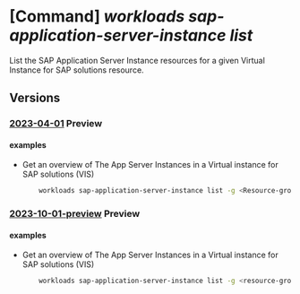 # [Command] _workloads sap-application-server-instance list_

List the SAP Application Server Instance resources for a given Virtual Instance for SAP solutions resource.

## Versions

### [2023-04-01](/Resources/mgmt-plane/L3N1YnNjcmlwdGlvbnMve30vcmVzb3VyY2Vncm91cHMve30vcHJvdmlkZXJzL21pY3Jvc29mdC53b3JrbG9hZHMvc2FwdmlydHVhbGluc3RhbmNlcy97fS9hcHBsaWNhdGlvbmluc3RhbmNlcw==/2023-04-01.xml) **Preview**

<!-- mgmt-plane /subscriptions/{}/resourcegroups/{}/providers/microsoft.workloads/sapvirtualinstances/{}/applicationinstances 2023-04-01 -->

#### examples

- Get an overview of The App Server Instances in a Virtual instance for SAP solutions (VIS)
    ```bash
        workloads sap-application-server-instance list -g <Resource-group-name> --sap-virtual-instance-name <VIS name>
    ```

### [2023-10-01-preview](/Resources/mgmt-plane/L3N1YnNjcmlwdGlvbnMve30vcmVzb3VyY2Vncm91cHMve30vcHJvdmlkZXJzL21pY3Jvc29mdC53b3JrbG9hZHMvc2FwdmlydHVhbGluc3RhbmNlcy97fS9hcHBsaWNhdGlvbmluc3RhbmNlcw==/2023-10-01-preview.xml) **Preview**

<!-- mgmt-plane /subscriptions/{}/resourcegroups/{}/providers/microsoft.workloads/sapvirtualinstances/{}/applicationinstances 2023-10-01-preview -->

#### examples

- Get an overview of The App Server Instances in a Virtual instance for SAP solutions (VIS)
    ```bash
        workloads sap-application-server-instance list -g <resource-group-name> --sap-virtual-instance-name <vis-name>
    ```
